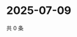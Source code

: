 # 2025-07-09

共 0 条

<!-- BEGIN ZHIHUVIDEO -->
<!-- 最后更新时间 Wed Jul 09 2025 20:22:49 GMT+0800 (China Standard Time) -->

<!-- END ZHIHUVIDEO -->
